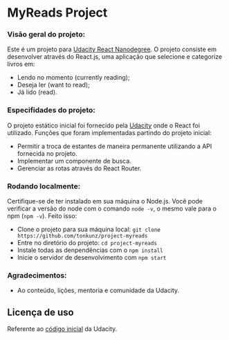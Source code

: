 # MyReads Project

### Visão geral do projeto:
Este é um projeto para [Udacity React Nanodegree](https://www.udacity.com/course/react-nanodegree--nd019). O projeto consiste em desenvolver através do React.js, uma aplicação que selecione e categorize livros em:
- Lendo no momento (currently reading);
- Deseja ler (want to read);
- Já lido (read).

### Especifidades do projeto:
O projeto estático inicial foi fornecido pela [Udacity](https://github.com/udacity/reactnd-project-myreads-starter) onde o React foi utilizado. Funções que foram implementadas partindo do projeto inicial:
* Permitir a troca de estantes de maneira permanente utilizando a API fornecida no projeto.
* Implementar um componente de busca.
* Gerenciar as rotas através do React Router.


### Rodando localmente:
Certifique-se de ter instalado em sua máquina o Node.js. Você pode verificar a versão do node com o comando `node -v`, o mesmo vale para o npm (`npm -v`). Feito isso:
- Clone o projeto para sua máquina local: `git clone https://github.com/tonkunz/project-myreads`
- Entre no diretório do projeto: `cd project-myreads`
- Instale todas as denpendências com o `npm install`
- Inicie o servidor de desenvolvimento com `npm start`

### Agradecimentos:
- Ao conteúdo, lições, mentoria e comunidade da Udacity.

## Licença de uso
Referente ao [código inicial](https://github.com/udacity/reactnd-project-myreads-starter) da Udacity.
